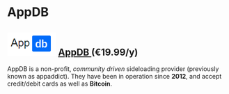 # AppDB

## ![](../.gitbook/assets/appdb_logo.png) [AppDB ](https://appdb.to/my/buy)\(€19.99/y\)

AppDB is a non-profit, _community driven_ sideloading provider \(previously known as appaddict\). They have been in operation since **2012**, and accept credit/debit cards as well as **Bitcoin**.

